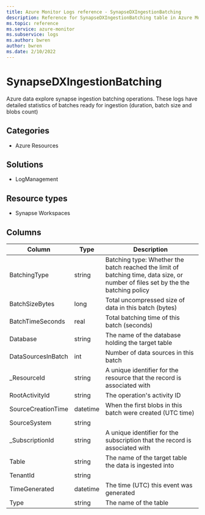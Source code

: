 ```yaml
---
title: Azure Monitor Logs reference - SynapseDXIngestionBatching
description: Reference for SynapseDXIngestionBatching table in Azure Monitor Logs.
ms.topic: reference
ms.service: azure-monitor
ms.subservice: logs
ms.author: bwren
author: bwren
ms.date: 2/10/2022
---
```


# SynapseDXIngestionBatching

 Azure data explore synapse ingestion batching operations. These logs have detailed statistics of batches ready for ingestion (duration, batch size and blobs count)

## Categories

- Azure Resources
## Solutions

- LogManagement
## Resource types

- Synapse Workspaces




## Columns

| Column | Type | Description |
| --- | --- | --- |
| BatchingType | string | Batching type: Whether the batch reached the limit of batching time, data size, or number of files set by the the batching policy |
| BatchSizeBytes | long | Total uncompressed size of data in this batch (bytes) |
| BatchTimeSeconds | real | Total batching time of this batch (seconds) |
| Database | string | The name of the database holding the target table |
| DataSourcesInBatch | int | Number of data sources in this batch |
| _ResourceId | string | A unique identifier for the resource that the record is associated with |
| RootActivityId | string | The operation's activity ID |
| SourceCreationTime | datetime | When the first blobs in this batch were created (UTC time) |
| SourceSystem | string |  |
| _SubscriptionId | string | A unique identifier for the subscription that the record is associated with |
| Table | string | The name of the target table the data is ingested into |
| TenantId | string |  |
| TimeGenerated | datetime | The time (UTC) this event was generated |
| Type | string | The name of the table |
